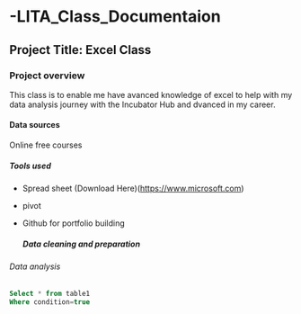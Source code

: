 # -LITA_Class_Documentaion

## Project Title: Excel Class

### Project overview
This class is to enable me have avanced knowledge of excel to help with my data analysis journey with the Incubator Hub and dvanced in my career.

#### Data sources
Online free courses

##### Tools used
- Spread sheet (Download Here)(https://www.microsoft.com)
- pivot

- Github for portfolio building

  ##### Data cleaning and preparation

###### Data analysis 


   ~~~Sql
 Select * from table1
 Where condition=true
   ~~~
  
